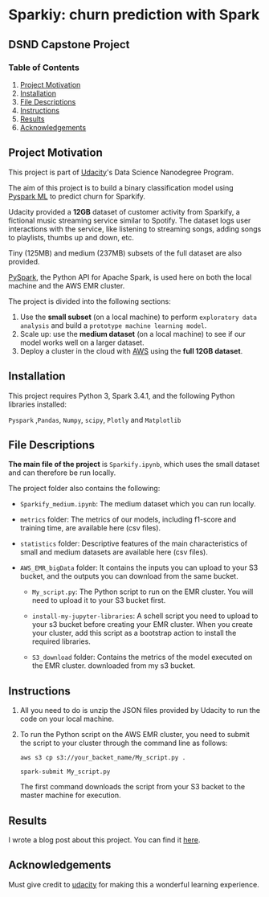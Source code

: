 # Sparkiy: churn prediction with Spark

## DSND Capstone Project

### Table of Contents

1. [Project Motivation](#motivation)
2. [Installation](#installation)
3. [File Descriptions](#file_descriptions)
4. [Instructions](#instructions)
5. [Results](#results)
6. [Acknowledgements](#Acknowledgements)

## Project Motivation <a name="motivation"></a>

This project is part of [Udacity](https://www.udacity.com/)'s Data Science Nanodegree Program.

The aim of this project is to build a binary classification model using [Pyspark ML](https://spark.apache.org/docs/2.2.0/api/python/pyspark.ml.html) to predict churn for Sparkify.

Udacity provided a **12GB** dataset of customer activity from Sparkify, a fictional music streaming service similar to Spotify. The dataset logs user interactions with the service, like listening to streaming songs, adding songs to playlists, thumbs up and down, etc.

Tiny (125MB) and medium (237MB) subsets of the full dataset are also provided.

[PySpark](https://spark.apache.org/docs/latest/api/python/index.html), the Python API for Apache Spark, is used here on both the local machine and the AWS EMR cluster.

The project is divided into the following sections:

1. Use the **small subset** (on a local machine) to perform `exploratory data analysis` and build a `prototype machine learning model`.
2. Scale up: use the **medium dataset** (on a local machine) to see if our model works well on a larger dataset.<br>
3. Deploy a cluster in the cloud with [AWS](https://aws.amazon.com/console/) using the **full 12GB dataset**.

## Installation <a name="installation"></a>

This project requires Python 3, Spark 3.4.1, and the following Python libraries installed:

`Pyspark` ,`Pandas`, `Numpy`, `scipy`, `Plotly` and `Matplotlib`

## File Descriptions <a name="file_descriptions"></a>

**The main file of the project** is `Sparkify.ipynb`, which uses the small dataset and can therefore be run locally.

The project folder also contains the following:

- `Sparkify_medium.ipynb`: The medium dataset which you can run locally.
- `metrics` folder: The metrics of our models, including f1-score and training time, are available here (csv files).
- `statistics` folder: Descriptive features of the main characteristics of small and medium datasets are available here (csv files).
- `AWS_EMR_bigData` folder: It contains the inputs you can upload to your S3 bucket, and the outputs you can download from the same bucket.

  - `My_script.py`: The Python script to run on the EMR cluster. You will need to upload it to your S3 bucket first.
  - `install-my-jupyter-libraries`: A schell script you need to upload to your s3 bucket before creating your EMR cluster. When you create your cluster, add this script as a bootstrap action to install the required libraries.

  - `S3_download` folder: Contains the metrics of the model executed on the EMR cluster. downloaded from my s3 bucket.

## Instructions <a name="instructions"></a>

1. All you need to do is unzip the JSON files provided by Udacity to run the code on your local machine.

2. To run the Python script on the AWS EMR cluster, you need to submit the script to your cluster through the command line as follows:

   `aws s3 cp s3://your_backet_name/My_script.py .`

   `spark-submit My_script.py`

   The first command downloads the script from your S3 backet to the master machine for execution.

## Results<a name="results"></a>

I wrote a blog post about this project. You can find it [here](https://medium.com/@alaeddine.grine/sparkify-churn-prediction-with-pyspark-47f3c166a952).

## Acknowledgements<a name="Acknowledgements"></a>

Must give credit to [udacity](https://www.udacity.com/) for making this a wonderful learning experience.

